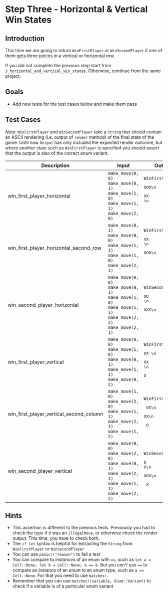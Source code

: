 # Step Three - Horizontal & Vertical Win States

## Introduction

This time we are going to return `WinFirstPlayer` or `WinSecondPlayer` if one of them gets three pieces in a vertical or horizontal row.

If you did not complete the previous step start from `3_horizontal_and_vertical_win_states`. Otherwise, continue from the same project.

## Goals

* Add new tests for the test cases below and make them pass

## Test Cases

*Note:* `WinFirstPlayer` and `WinSecondPlayer` take a `String` that should contain an ASCII rendering (i.e. output of `render` method) of the final state of the game. Until now `Output` has only included the expected render outcome, but where another state such as `WinFirstPlayer` is specified you should assert that the output is also of the correct enum variant.

| Description                             | Input                                                                                                                           | Output                                                                 |
|-----------------------------------------|---------------------------------------------------------------------------------------------------------------------------------|------------------------------------------------------------------------|
| win_first_player_horizontal             | `make_move(0, 0)`<br/>`make_move(0, 1)`</br>`make_move(1, 0)`<br/>`make_move(1, 1)`<br/>`make_move(2, 0)`                       | `WinFirstPlayer`<br/><pre>OOO\n</pre><pre>XX \n</pre><pre>   </pre> |
| win_first_player_horizontal_second_row  | `make_move(0, 1)`<br/>`make_move(0, 0)`</br>`make_move(1, 1)`<br/>`make_move(1, 0)`<br/>`make_move(2, 1)`                       | `WinFirstPlayer`<br/><pre>XX \n</pre><pre>OOO\n</pre><pre>   </pre>                      |
| win_second_player_horizontal            | `make_move(0, 0)`<br/>`make_move(0, 1)`</br>`make_move(1, 0)`<br/>`make_move(1, 1)`<br/>`make_move(2, 2)`<br/>`make_move(2, 1)` | `WinSecondPlayer`<br/><pre>OO \n</pre><pre>XXX\n</pre><pre>   </pre>                      |
| win_first_player_vertical               | `make_move(0, 0)`<br/>`make_move(1, 0)`</br>`make_move(0, 1)`<br/>`make_move(1, 1)`<br/>`make_move(0, 2)`                       | `WinFirstPlayer`<br/><pre>OX \n</pre><pre>OX \n</pre><pre>O  </pre>                      |
| win_first_player_vertical_second_column | `make_move(1, 0)`<br/>`make_move(2, 0)`</br>`make_move(1, 1)`<br/>`make_move(2, 1)`<br/>`make_move(1, 2)`                       | `WinFirstPlayer`<br/><pre> OX\n</pre><pre> OX\n</pre><pre> O </pre>                      |
| win_second_player_vertical              | `make_move(0, 0)`<br/>`make_move(2, 0)`</br>`make_move(0, 1)`<br/>`make_move(2, 1)`<br/>`make_move(1, 1)`<br/>`make_move(2, 2)` | `WinSecondPlayer`<br/><pre>O X\n</pre><pre>OOX\n</pre><pre>  X</pre>                      |

## Hints

* This assertion is different to the previous tests. Previously you had to check the type if it was an `IllegalMove`, or otherwise check the render output. This time, you have to check both.
* The `if let` syntax is helpful for extracting the `String` from `WinFirstPlayer` or `WinSecondPlayer`
* You can use `panic!("reason")` to fail a test
* You can compare to _instances_ of an enum with `==`, such as `let a = Cell::None; let b = Cell::None; a == b`. But you _can't_ use `==` to compare an instance of an enum to an enum type, such as `a == Cell::None`. For that you need to use `matches!`.
* Remember that you can use `matches!(variable, Enum::Variant)` to check if a variable is of a particular enum variant

